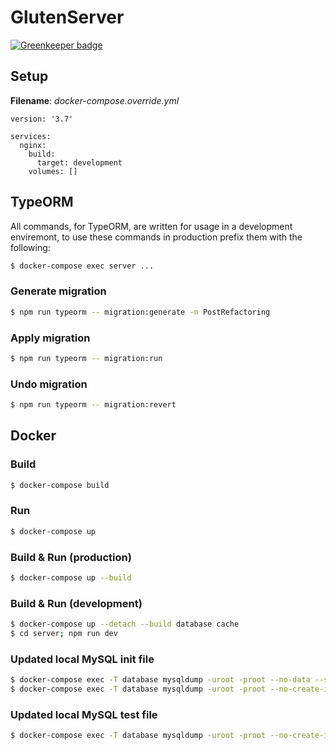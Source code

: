 # GlutenServer

[![Greenkeeper badge](https://badges.greenkeeper.io/DESQOL/GlutenServer.svg)](https://greenkeeper.io/)

## Setup
**Filename**: *docker-compose.override.yml*
```docker
version: '3.7'

services:
  nginx:
    build:
      target: development
    volumes: []
```

## TypeORM
All commands, for TypeORM, are written for usage in a development enviremont, to use these commands in production prefix them with the following:
```bash
$ docker-compose exec server ...
```

### Generate migration
```bash
$ npm run typeorm -- migration:generate -n PostRefactoring
```

### Apply migration
```bash
$ npm run typeorm -- migration:run
```

### Undo migration
```bash
$ npm run typeorm -- migration:revert
```

## Docker

### Build        
```bash
$ docker-compose build
```

### Run
```bash
$ docker-compose up
```

### Build & Run (production)
```bash
$ docker-compose up --build
```

### Build & Run (development)
```bash
$ docker-compose up --detach --build database cache
$ cd server; npm run dev
```

### Updated local MySQL init file
```bash
$ docker-compose exec -T database mysqldump -uroot -proot --no-data --skip-comments --databases gluten > database/init.sql
$ docker-compose exec -T database mysqldump -uroot -proot --no-create-info --skip-comments gluten migrations >> database/init.sql
```

### Updated local MySQL test file
```bash
$ docker-compose exec -T database mysqldump -uroot -proot --no-create-info --skip-comments gluten --ignore-table=gluten.migrations > database/test.sql
```
